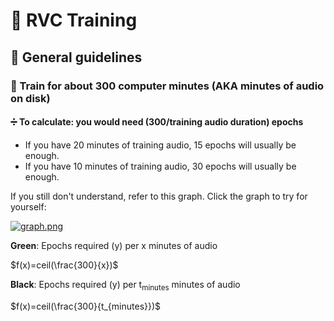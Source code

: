 # 🏃‍ RVC Training

## 🥼 General guidelines

### 🧬 Train for about 300 computer minutes (AKA minutes of audio on disk)
#### ➗ To calculate: you would need (300/training audio duration) epochs
* If you have 20 minutes of training audio, 15 epochs will usually be enough.
* If you have 10 minutes of training audio, 30 epochs will usually be enough.

If you still don't understand, refer to this graph. Click the graph to try for yourself:

<a href='https://www.desmos.com/calculator/yeqx4dmcfm' target='_blank'>![graph.png](graph.png)</a>

**Green**: Epochs required (y) per x minutes of audio

$f(x)=ceil(\frac{300}{x})$

**Black**: Epochs required (y) per t<sub>minutes</sub> minutes of audio

$f(x)=ceil(\frac{300}{t_{minutes}})$